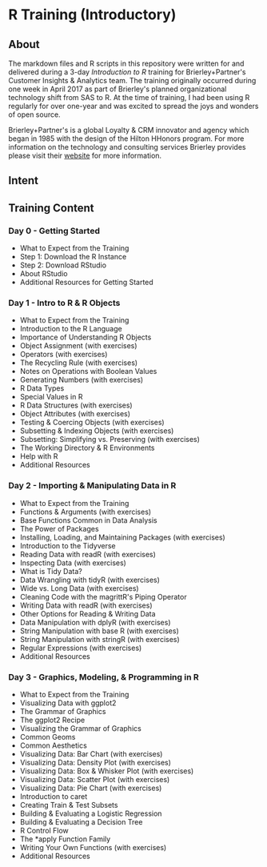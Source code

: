# R Training (Introductory)

## About
The markdown files and R scripts in this repository were written for and delivered during a 3-day *Introduction to R* training for Brierley+Partner's Customer Insights & Analytics team. 
The training originally occurred during one week in April 2017 as part of Brierley's planned organizational technology shift from SAS to R. At the time of training, I had been using R
regularly for over one-year and was excited to spread the joys and wonders of open source.

Brierley+Partner's is a global Loyalty & CRM innovator and agency which began in 1985 with the design of the Hilton HHonors program. For more information on the technology and consulting services
Brierley provides please visit their [website](https://www.brierley.com/) for more information.

## Intent


## Training Content

### Day 0 - Getting Started
- What to Expect from the Training
- Step 1: Download the R Instance
- Step 2: Download RStudio
- About RStudio
- Additional Resources for Getting Started

### Day 1 - Intro to R & R Objects
- What to Expect from the Training
- Introduction to the R Language
- Importance of Understanding R Objects
- Object Assignment (with exercises)
- Operators (with exercises)
- The Recycling Rule (with exercises)
- Notes on Operations with Boolean Values
- Generating Numbers (with exercises)
- R Data Types
- Special Values in R
- R Data Structures (with exercises)
- Object Attributes (with exercises)
- Testing & Coercing Objects (with exercises)
- Subsetting & Indexing Objects (with exercises)
- Subsetting: Simplifying vs. Preserving (with exercises)
- The Working Directory & R Environments
- Help with R
- Additional Resources

### Day 2 - Importing & Manipulating Data in R
- What to Expect from the Training
- Functions & Arguments (with exercises)
- Base Functions Common in Data Analysis
- The Power of Packages
- Installing, Loading, and Maintaining Packages (with exercises)
- Introduction to the Tidyverse
- Reading Data with readR (with exercises)
- Inspecting Data (with exercises)
- What is Tidy Data?
- Data Wrangling with tidyR (with exercises)
- Wide vs. Long Data (with exercises)
- Cleaning Code with the magrittR's Piping Operator
- Writing Data with readR (with exercises)
- Other Options for Reading & Writing Data
- Data Manipulation with dplyR (with exercises)
- String Manipulation with base R (with exercises)
- String Manipulation with stringR (with exercises)
- Regular Expressions (with exercises)
- Additional Resources

### Day 3 - Graphics, Modeling, & Programming in R
- What to Expect from the Training
- Visualizing Data with ggplot2
- The Grammar of Graphics
- The ggplot2 Recipe
- Visualizing the Grammar of Graphics
- Common Geoms
- Common Aesthetics
- Visualizing Data: Bar Chart (with exercises)
- Visualizing Data: Density Plot (with exercises)
- Visualizing Data: Box & Whisker Plot (with exercises)
- Visualizing Data: Scatter Plot (with exercises)
- Visualizing Data: Pie Chart (with exercises)
- Introduction to caret
- Creating Train & Test Subsets
- Building & Evaluating a Logistic Regression
- Building & Evaluating a Decision Tree
- R Control Flow
- The *apply Function Family
- Writing Your Own Functions (with exercises)
- Additional Resources